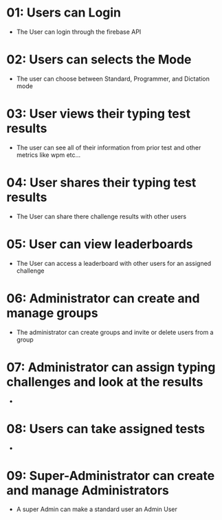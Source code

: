 # 01: Users can Login
- The User can login through the firebase API

# 02: Users can selects the Mode
- The user can choose between Standard, Programmer, and Dictation mode

# 03: User views their typing test results
- The user can see all of their information from prior test and other metrics like wpm etc...

# 04: User shares their typing test results
- The User can share there challenge results with other users

# 05: User can view leaderboards
- The User can access a leaderboard with other users for an assigned challenge 

# 06: Administrator can create and manage groups
- The administrator can create groups and invite or delete users from a group

# 07: Administrator can assign typing challenges and look at the results
-
 
# 08: Users can take assigned tests
- 

# 09: Super-Administrator can create and manage Administrators
- A super Admin can make a standard user an Admin User

